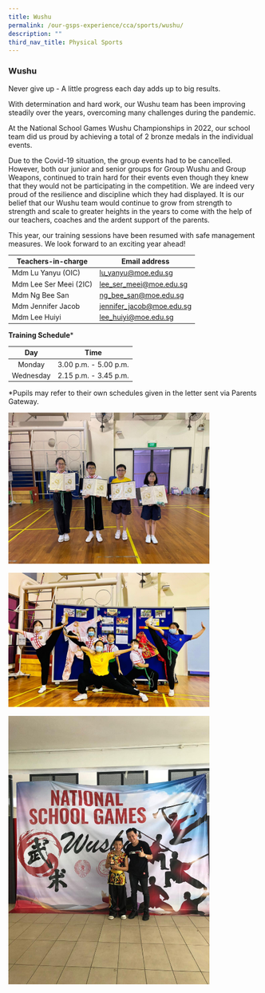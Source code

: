 ```yaml
---
title: Wushu
permalink: /our-gsps-experience/cca/sports/wushu/
description: ""
third_nav_title: Physical Sports
---
```

### **Wushu**



Never give up - A little progress each day adds up to big results.&nbsp;

With determination and hard work, our&nbsp;Wushu team has been improving steadily over the years,&nbsp;overcoming many challenges during the pandemic.&nbsp;

At the National School&nbsp;Games&nbsp;Wushu Championships&nbsp;in 2022, our school team did us proud by achieving a total of 2 bronze medals&nbsp;in the&nbsp;individual events.&nbsp;

Due to&nbsp;the&nbsp;Covid-19&nbsp;situation,&nbsp;the group events&nbsp;had to be cancelled. However, both our junior and senior groups for Group Wushu and Group Weapons,&nbsp;continued to train&nbsp;hard for their events&nbsp;even though they knew that they would not be participating in the competition. We&nbsp;are&nbsp;indeed&nbsp;very proud of&nbsp;the resilience and discipline which they had displayed. It is our belief that our Wushu team would continue to grow from strength to strength and scale&nbsp;to&nbsp;greater heights in the years to come with the help of our teachers, coaches and the ardent support of the parents.

This year, our training sessions have been resumed with safe management measures. We look forward to an exciting year ahead!




| Teachers-in-charge | Email address | 
| -------- | -------- | 
|   Mdm Lu Yanyu  (OIC)  | lu_yanyu@moe.edu.sg      | 
|    Mdm Lee Ser Meei (2IC) |  lee_ser_meei@moe.edu.sg    | 
|    Mdm Ng Bee San  |  ng_bee_san@moe.edu.sg    | 
|    Mdm Jennifer Jacob |  jennifer_jacob@moe.edu.sg    | 
|    Mdm Lee Huiyi  |  lee_huiyi@moe.edu.sg    | 

**Training Schedule***


| Day | Time | 
|:---:|:---:|
| Monday  | 3.00 p.m. - 5.00 p.m. | 
| Wednesday  | 2.15 p.m. - 3.45 p.m. | 

*Pupils may refer to their own schedules given in the letter sent via Parents Gateway.


<img src="/images/ws1.jpeg" style="width:80%; margin-bottom:15px">

<img src="/images/ws2.jpeg" style="width:80%;margin-bottom:15px">

<img src="/images/ws3.jpeg" style="width:80%">